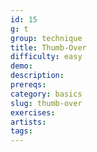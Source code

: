 ```yaml
---
id: 15
g: t
group: technique
title: Thumb-Over
difficulty: easy
demo: 
description:
prereqs: 
category: basics
slug: thumb-over
exercises:
artists: 
tags: 
---
```


